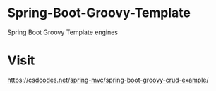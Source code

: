 # Spring-Boot-Groovy-Template
Spring Boot Groovy Template engines 
# Visit
https://csdcodes.net/spring-mvc/spring-boot-groovy-crud-example/
